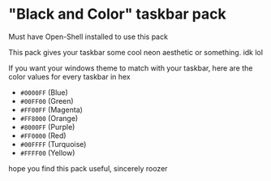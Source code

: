 # "Black and Color" taskbar pack
Must have Open-Shell installed to use this pack

This pack gives your taskbar some cool neon aesthetic or something. idk lol

If you want your windows theme to match with your taskbar, here are the color values for every taskbar in hex

- `#0000FF` (Blue)
- `#00FF00` (Green)
- `#FF00FF` (Magenta)
- `#FF8000` (Orange)
- `#8000FF` (Purple)
- `#FF0000` (Red)
- `#00FFFF` (Turquoise)
- `#FFFF00` (Yellow)

hope you find this pack useful, sincerely roozer
